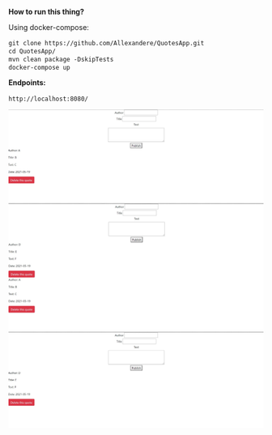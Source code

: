**How to run this thing?**<br />

  Using docker-compose:<br />
  ```
  git clone https://github.com/Allexandere/QuotesApp.git
  cd QuotesApp/
  mvn clean package -DskipTests
  docker-compose up
  ```
  **Endpoints:**<br />
 
  `http://localhost:8080/`
  
  ![alt text](https://github.com/Allexandere/QuotesApp/blob/main/picture1.jpg?raw=true)
  ![alt text](https://github.com/Allexandere/QuotesApp/blob/main/picture2.jpg?raw=true)
  ![alt text](https://github.com/Allexandere/QuotesApp/blob/main/picture3.jpg?raw=true)

  
  
